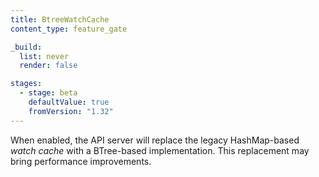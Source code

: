 ```yaml
---
title: BtreeWatchCache
content_type: feature_gate

_build:
  list: never
  render: false

stages:
  - stage: beta 
    defaultValue: true
    fromVersion: "1.32"
---
```

When enabled, the API server will replace the legacy HashMap-based _watch cache_
with a BTree-based implementation. This replacement may bring performance improvements.

